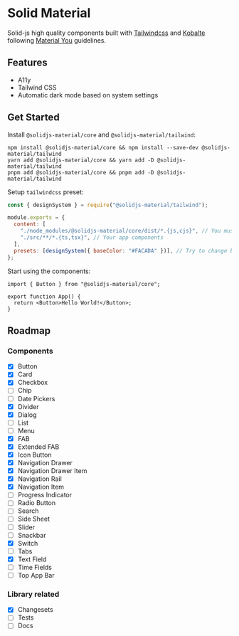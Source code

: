 # Solid Material

Solid-js high quality components built with [Tailwindcss](https://tailwindcss.com/) and [Kobalte](https://kobalte.dev/docs/core/overview/introduction) following [Material You](https://m3.material.io/) guidelines.

## Features

- A11y
- Tailwind CSS
- Automatic dark mode based on system settings

## Get Started

Install `@solidjs-material/core` and `@solidjs-material/tailwind`:

```
npm install @solidjs-material/core && npm install --save-dev @solidjs-material/tailwind
yarn add @solidjs-material/core && yarn add -D @solidjs-material/tailwind
pnpm add @solidjs-material/core && pnpm add -D @solidjs-material/tailwind
```

Setup `tailwindcss` preset:

```js
const { designSystem } = require("@solidjs-material/tailwind");

module.exports = {
  content: [
    "./node_modules/@solidjs-material/core/dist/*.{js,cjs}", // You must specify solid material core components
    "./src/**/*.{ts,tsx}", // Your app components
  ],
  presets: [designSystem({ baseColor: "#FACADA" })], // Try to change baseColor
};
```

Start using the components:

```tsx
import { Button } from "@solidjs-material/core";

export function App() {
  return <Button>Hello World!</Button>;
}
```

## Roadmap

### Components

- [x] Button
- [x] Card
- [x] Checkbox
- [ ] Chip
- [ ] Date Pickers
- [x] Divider
- [x] Dialog
- [ ] List
- [ ] Menu
- [x] FAB
- [x] Extended FAB
- [x] Icon Button
- [x] Navigation Drawer
- [x] Navigation Drawer Item
- [x] Navigation Rail
- [x] Navigation Item
- [ ] Progress Indicator
- [ ] Radio Button
- [ ] Search
- [ ] Side Sheet
- [ ] Slider
- [ ] Snackbar
- [x] Switch
- [ ] Tabs
- [x] Text Field
- [ ] Time Fields
- [ ] Top App Bar

### Library related

- [x] Changesets
- [ ] Tests
- [ ] Docs
